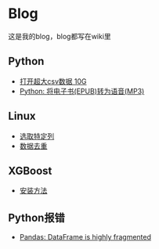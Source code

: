 # Blog
这是我的blog，blog都写在wiki里

## Python
* [打开超大csv数据 10G](https://github.com/ziy776/blog/wiki/Python:-%E6%89%93%E5%BC%80%E8%B6%85%E5%A4%A7csv%E6%95%B0%E6%8D%AE-10G)
* [Python: 将电子书(EPUB)转为语音(MP3)](https://github.com/ziy776/blog/wiki/Python:-%E5%B0%86%E7%94%B5%E5%AD%90%E4%B9%A6(EPUB)%E8%BD%AC%E4%B8%BA%E8%AF%AD%E9%9F%B3(MP3))

## Linux
* [选取特定列](https://github.com/ziy776/blog/wiki/Linux:-%E9%80%89%E5%8F%96%E7%89%B9%E5%AE%9A%E5%88%97)
* [数据去重](https://github.com/ziy776/blog/wiki/Linux:-%E6%95%B0%E6%8D%AE%E5%8E%BB%E9%87%8D)

## XGBoost
* [安装方法](https://github.com/ziy776/blog/wiki/XGBoost:-%E5%AE%89%E8%A3%85%E6%96%B9%E6%B3%95)

## Python报错
* [Pandas: DataFrame is highly fragmented](https://github.com/ziy776/blog/wiki/Pandas:-DataFrame-is-highly-fragmented)
